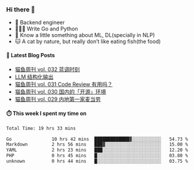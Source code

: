 ### Hi there 👋

- 🔧 Backend engineer
- 👨🏻‍💻 Write Go and Python
- 🔭 Know a little something about ML, DL(specially in NLP)
- 🐱 A cat by nature, but really don’t like eating fish(the food)

#### 📖 Latest Blog Posts
<!-- BLOG-POST-LIST:START -->
- [猫鱼周刊 vol. 032 蓝调时刻](https://ameow.xyz/archives/weekly-032)
- [LLM 结构化输出](https://ameow.xyz/archives/llm-structural-output)
- [猫鱼周刊 vol. 031 Code Review 有用吗？](https://ameow.xyz/archives/weekly-031)
- [猫鱼周刊 vol. 030 国内的「开源」环境](https://ameow.xyz/archives/weekly-030)
- [猫鱼周刊 vol. 029 内地第一家麦当劳](https://ameow.xyz/archives/weekly-029)
<!-- BLOG-POST-LIST:END -->

#### ⏱️ This week I spent my time on
<!--START_SECTION:waka-->

```txt
Total Time: 19 hrs 33 mins

Go               10 hrs 42 mins  █████████████▓░░░░░░░░░░░   54.73 %
Markdown         2 hrs 56 mins   ███▓░░░░░░░░░░░░░░░░░░░░░   15.00 %
YAML             2 hrs 23 mins   ███░░░░░░░░░░░░░░░░░░░░░░   12.20 %
PHP              0 hrs 45 mins   █░░░░░░░░░░░░░░░░░░░░░░░░   03.80 %
unknown          0 hrs 44 mins   █░░░░░░░░░░░░░░░░░░░░░░░░   03.75 %
```

<!--END_SECTION:waka-->

<!--
**LeslieLeung/LeslieLeung** is a ✨ _special_ ✨ repository because its `README.md` (this file) appears on your GitHub profile.

Here are some ideas to get you started:

- 🔭 I’m currently working on ...
- 🌱 I’m currently learning ...
- 👯 I’m looking to collaborate on ...
- 🤔 I’m looking for help with ...
- 💬 Ask me about ...
- 📫 How to reach me: ...
- 😄 Pronouns: ...
- ⚡ Fun fact: ...
-->
